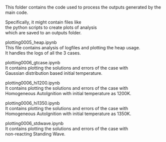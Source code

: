 This folder contains the code used to process the outputs generated by the main code.

Specifically, it might contain files like <br>
the python scripts to create plots of analysis <br>
which are saved to an outputs folder.

plotting0005_heap.ipynb <br>
This file contains analysis of logfiles and plotting the heap usage. <br>
It handles the logs of all the 3 cases.

plotting0006_gtcase.ipynb <br>
It contains plotting the solutions and errors of the case with <br>
Gaussian distribution based initial temperature. 

plotting0006_hi1200.ipynb <br>
It contains plotting the solutions and errors of the case with <br>
Homogeneous AutoIgnition with initial temperature as 1200K.

plotting0006_hi1350.ipynb <br>
It contains plotting the solutions and errors of the case with <br>
Homogeneous AutoIgnition with initial temperature as 1350K. 

plotting0006_stdwave.ipynb <br>
It contains plotting the solutions and errors of the case with <br>
non-reacting Standing Wave.



